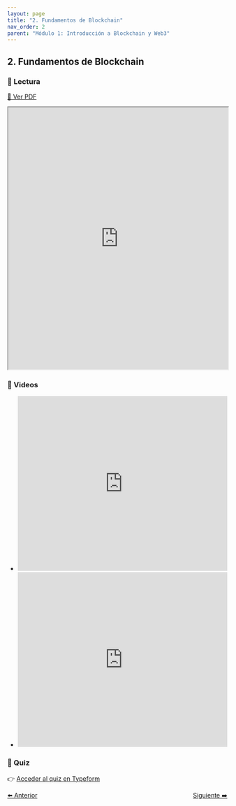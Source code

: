 ```yaml
---
layout: page
title: "2. Fundamentos de Blockchain"
nav_order: 2
parent: "Módulo 1: Introducción a Blockchain y Web3"
---
```


## 2. Fundamentos de Blockchain

### 📄 Lectura

[📄 Ver PDF](https://onboardingethcr.github.io/Testing-Onboarding/assets/Modulo%201%20-%20Introduccion%20al%20Blockchain%20y%20Web3/2.Introduccion-a-Blockchain/1.Lectura-Fundamentos-de-blockchain.pdf)

<iframe src="https://onboardingethcr.github.io/Testing-Onboarding/assets/Modulo%201%20-%20Introduccion%20al%20Blockchain%20y%20Web3/2.Introduccion-a-Blockchain/1.Lectura-Fundamentos-de-blockchain.pdf" width="100%" height="600px"></iframe>

### 🎥 Videos

- <iframe width="100%" height="400" src="https://www.youtube.com/embed/m2K8cjHV1VY" frameborder="0" allowfullscreen></iframe>
- <iframe width="100%" height="400" src="https://www.youtube.com/embed/q-Amim7sGco" frameborder="0" allowfullscreen></iframe>

### 🧪 Quiz

👉 [Acceder al quiz en Typeform](https://form.typeform.com/to/jyRkTk6Y)

<div style="display: flex; justify-content: space-between;">
  <a class="btn" href="/Testing-Onboarding/modulo1-parte1">⬅️ Anterior</a>
  <a class="btn" href="/Testing-Onboarding/modulo1-quiz">Siguiente ➡️</a>
</div>
